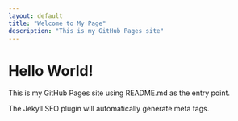 ```yaml
---
layout: default
title: "Welcome to My Page"
description: "This is my GitHub Pages site"
---
```


# Hello World!

This is my GitHub Pages site using README.md as the entry point.

The Jekyll SEO plugin will automatically generate meta tags.
